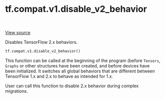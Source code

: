 <div itemscope itemtype="http://developers.google.com/ReferenceObject">
<meta itemprop="name" content="tf.compat.v1.disable_v2_behavior" />
<meta itemprop="path" content="Stable" />
</div>

# tf.compat.v1.disable_v2_behavior

<!-- Insert buttons -->

<table class="tfo-notebook-buttons tfo-api" align="left">
</table>

<a target="_blank" href="/code/stable/tensorflow/python/compat/v2_compat.py">View source</a>



<!-- Start diff -->
Disables TensorFlow 2.x behaviors.

``` python
tf.compat.v1.disable_v2_behavior()
```



<!-- Placeholder for "Used in" -->

This function can be called at the beginning of the program (before `Tensors`,
`Graphs` or other structures have been created, and before devices have been
initialized. It switches all global behaviors that are different between
TensorFlow 1.x and 2.x to behave as intended for 1.x.

User can call this function to disable 2.x behavior during complex migrations.